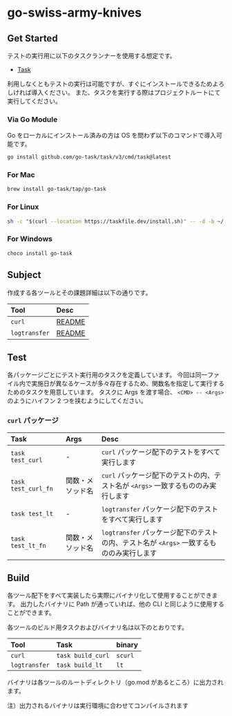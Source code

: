 # go-swiss-army-knives

## Get Started

テストの実行用に以下のタスクランナーを使用する想定です。

- [Task](https://taskfile.dev/)

利用しなくともテストの実行は可能ですが、すぐにインストールできるためよろしければ導入ください。
また、タスクを実行する際はプロジェクトルートにて実行してください。

### Via Go Module

Go をローカルにインストール済みの方は OS を問わず以下のコマンドで導入可能です。

```bash
go install github.com/go-task/task/v3/cmd/task@latest
```

### For Mac

```bash
brew install go-task/tap/go-task
```

### For Linux

```bash
sh -c "$(curl --location https://taskfile.dev/install.sh)" -- -d -b ~/.local/bin
```

### For Windows

```bash
choco install go-task
```

## Subject

作成する各ツールとその課題詳細は以下の通りです。

| Tool          | Desc                              |
| :------------ | :-------------------------------- |
| `curl`        | [README](./curl/README.md)        |
| `logtransfer` | [README](./logtransfer/README.md) |

## Test

各パッケージごとにテスト実行用のタスクを定義しています。
今回は同一ファイル内で実施日が異なるケースが多々存在するため、関数名を指定して実行するためのタスクを用意しています。
タスクに Args を渡す場合、 `<CMD> -- <Args>` のようにハイフン 2 つを挟むようにしてください。

### `curl` パッケージ

| Task                | Args             | Desc                                                                                     |
| :------------------ | :--------------- | :--------------------------------------------------------------------------------------- |
| `task test_curl`    | -                | `curl` パッケージ配下のテストをすべて実行します                                          |
| `task test_curl_fn` | 関数・メソッド名 | `curl` パッケージ配下のテストの内、テスト名が `<Args>` 一致するもののみ実行します        |
| `task test_lt`      | -                | `logtransfer` パッケージ配下のテストをすべて実行します                                   |
| `task test_lt_fn`   | 関数・メソッド名 | `logtransfer` パッケージ配下のテストの内、テスト名が `<Args>` 一致するもののみ実行します |

## Build

各ツール配下をすべて実装したら実際にバイナリ化して使用することができます。
出力したバイナリに Path が通っていれば、他の CLI と同じように使用することができます。

各ツールのビルド用タスクおよびバイナリ名は以下のとおりです。

| Tool          | Task              | binary  |
| :------------ | :---------------- | :------ |
| `curl`        | `task build_curl` | `scurl` |
| `logtransfer` | `task build_lt`   | `lt`    |

バイナリは各ツールのルートディレクトリ（go.mod があるところ）に出力されます。

注）出力されるバイナリは実行環境に合わせてコンパイルされます

